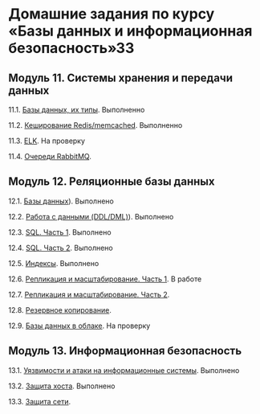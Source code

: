 # Домашние задания по курсу «Базы данных и информационная безопасность»33

## Модуль 11. Системы хранения и передачи данных

11.1. [Базы данных, их типы](https://github.com/pam3ec84/11-13_basa_Rybakin/blob/master/11-1.md). Выполненно

11.2. [Кеширование Redis/memcached](https://github.com/pam3ec84/11-13_basa_Rybakin/blob/master/11-2.md). Выполненно

11.3. [ELK](https://github.com/pam3ec84/11-13_basa_Rybakin/blob/master/11-03.md). На проверку

11.4. [Очереди RabbitMQ](https://github.com/netology-code/sdb-homeworks/blob/main/11-04.md).


## Модуль 12. Реляционные базы данных

12.1. [Базы данных](https://github.com/pam3ec84/11-13_basa_Rybakin/blob/master/12-1.md)). Выполнено

12.2. [Работа с данными (DDL/DML)](https://github.com/pam3ec84/11-13_basa_Rybakin/blob/master/12-2.md)). Выполнено

12.3. [SQL. Часть 1](https://github.com/pam3ec84/11-13_basa_Rybakin/blob/master/12-3.md). Выполнено

12.4. [SQL. Часть 2](https://github.com/pam3ec84/11-13_basa_Rybakin/blob/master/12-4.md). Выполнено

12.5. [Индексы](https://github.com/pam3ec84/11-13_basa_Rybakin/blob/master/12-5.md). Выполнено

12.6. [Репликация и масштабирование. Часть 1](https://github.com/pam3ec84/11-13_basa_Rybakin/blob/master/12-6.md). В работе

12.7. [Репликация и масштабирование. Часть 2](https://github.com/netology-code/sdb-homeworks/blob/main/12-07.md).

12.8. [Резервное копирование](https://github.com/netology-code/sdb-homeworks/blob/main/12-08.md).

12.9. [Базы данных в облаке](https://github.com/pam3ec84/11-13_basa_Rybakin/blob/master/12-09.md). На проверку


## Модуль 13. Информационная безопасность

13.1. [Уязвимости и атаки на информационные системы](https://github.com/pam3ec84/11-13_basa_Rybakin/blob/master/13-1.md). Выполнено

13.2. [Защита хоста](https://github.com/pam3ec84/11-13_basa_Rybakin/blob/master/13-2.md). Выполнено

13.3. [Защита сети](https://github.com/netology-code/sdb-homeworks/blob/main/13-03.md).

